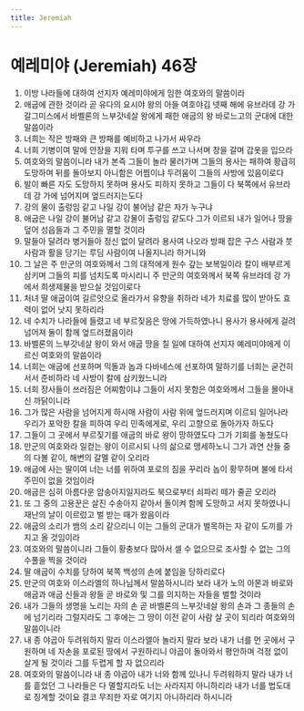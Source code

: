 ```yaml
---
title: Jeremiah
---
```


# 예레미야 (Jeremiah) 46장
1. 이방 나라들에 대하여 선지자 예레미야에게 임한 여호와의 말씀이라
1. 애굽에 관한 것이라 곧 유다의 요시야 왕의 아들 여호야김 넷째 해에 유브라데 강 가 갈그미스에서 바벨론의 느부갓네살 왕에게 패한 애굽의 왕 바로느고의 군대에 대한 말씀이라
1. 너희는 작은 방패와 큰 방패를 예비하고 나가서 싸우라
1. 너희 기병이여 말에 안장을 지워 타며 투구를 쓰고 나서며 창을 갈며 갑옷을 입으라
1. 여호와의 말씀이니라 내가 본즉 그들이 놀라 물러가며 그들의 용사는 패하여 황급히 도망하며 뒤를 돌아보지 아니함은 어찜이냐 두려움이 그들의 사방에 있음이로다
1. 발이 빠른 자도 도망하지 못하며 용사도 피하지 못하고 그들이 다 북쪽에서 유브라데 강 가에 넘어지며 엎드러지는도다
1. 강의 물이 출렁임 같고 나일 강이 불어남 같은 자가 누구냐
1. 애굽은 나일 강이 불어남 같고 강물이 출렁임 같도다 그가 이르되 내가 일어나 땅을 덮어 성읍들과 그 주민을 멸할 것이라
1. 말들아 달려라 병거들아 정신 없이 달려라 용사여 나오라 방패 잡은 구스 사람과 붓 사람과 활을 당기는 루딤 사람이여 나올지니라 하거니와
1. 그 날은 주 만군의 여호와께서 그의 대적에게 원수 갚는 보복일이라 칼이 배부르게 삼키며 그들의 피를 넘치도록 마시리니 주 만군의 여호와께서 북쪽 유브라데 강 가에서 희생제물을 받으실 것임이로다
1. 처녀 딸 애굽이여 길르앗으로 올라가서 유향을 취하라 네가 치료를 많이 받아도 효력이 없어 낫지 못하리라
1. 네 수치가 나라들에 들렸고 네 부르짖음은 땅에 가득하였나니 용사가 용사에게 걸려 넘어져 둘이 함께 엎드러졌음이라
1. 바벨론의 느부갓네살 왕이 와서 애굽 땅을 칠 일에 대하여 선지자 예레미야에게 이르신 여호와의 말씀이라
1. 너희는 애굽에 선포하며 믹돌과 놉과 다바네스에 선포하여 말하기를 너희는 굳건히 서서 준비하라 네 사방이 칼에 삼키웠느니라
1. 너희 장사들이 쓰러짐은 어찌함이냐 그들이 서지 못함은 여호와께서 그들을 몰아내신 까닭이니라
1. 그가 많은 사람을 넘어지게 하시매 사람이 사람 위에 엎드러지며 이르되 일어나라 우리가 포악한 칼을 피하여 우리 민족에게로, 우리 고향으로 돌아가자 하도다
1. 그들이 그 곳에서 부르짖기를 애굽의 바로 왕이 망하였도다 그가 기회를 놓쳤도다
1. 만군의 여호와라 일컫는 왕이 이르시되 나의 삶으로 맹세하노니 그가 과연 산들 중의 다볼 같이, 해변의 갈멜 같이 오리라
1. 애굽에 사는 딸이여 너는 너를 위하여 포로의 짐을 꾸리라 놉이 황무하며 불에 타서 주민이 없을 것임이라
1. 애굽은 심히 아름다운 암송아지일지라도 북으로부터 쇠파리 떼가 줄곧 오리라
1. 또 그 중의 고용꾼은 살진 수송아지 같아서 돌이켜 함께 도망하고 서지 못하였나니 재난의 날이 이르렀고 벌 받는 때가 왔음이라
1. 애굽의 소리가 뱀의 소리 같으리니 이는 그들의 군대가 벌목하는 자 같이 도끼를 가지고 올 것임이라
1. 여호와의 말씀이니라 그들이 황충보다 많아서 셀 수 없으므로 조사할 수 없는 그의 수풀을 찍을 것이라
1. 딸 애굽이 수치를 당하여 북쪽 백성의 손에 붙임을 당하리로다
1. 만군의 여호와 이스라엘의 하나님께서 말씀하시니라 보라 내가 노의 아몬과 바로와 애굽과 애굽 신들과 왕들 곧 바로와 및 그를 의지하는 자들을 벌할 것이라
1. 내가 그들의 생명을 노리는 자의 손 곧 바벨론의 느부갓네살 왕의 손과 그 종들의 손에 넘기리라 그럴지라도 그 후에는 그 땅이 이전 같이 사람 살 곳이 되리라 여호와의 말씀이니라
1. 내 종 야곱아 두려워하지 말라 이스라엘아 놀라지 말라 보라 내가 너를 먼 곳에서 구원하며 네 자손을 포로된 땅에서 구원하리니 야곱이 돌아와서 평안하며 걱정 없이 살게 될 것이라 그를 두렵게 할 자 없으리라
1. 여호와의 말씀이니라 내 종 야곱아 내가 너와 함께 있나니 두려워하지 말라 내가 너를 흩었던 그 나라들은 다 멸할지라도 너는 사라지지 아니하리라 내가 너를 법도대로 징계할 것이요 결코 무죄한 자로 여기지 아니하리라 하시니라